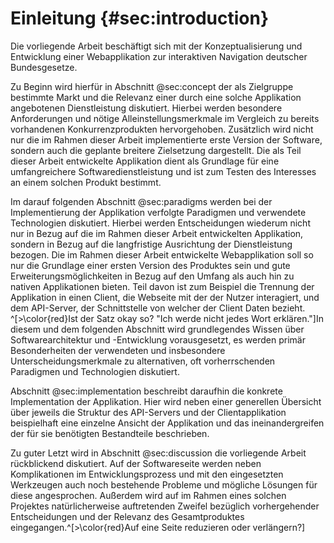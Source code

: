 # Einleitung {#sec:introduction}
Die vorliegende Arbeit beschäftigt sich mit der Konzeptualisierung und Entwicklung einer Webapplikation zur interaktiven Navigation deutscher Bundesgesetze.

Zu Beginn wird hierfür in Abschnitt @sec:concept der als Zielgruppe bestimmte Markt und die Relevanz einer durch eine solche Applikation angebotenen Dienstleistung diskutiert. Hierbei werden besondere Anforderungen und nötige Alleinstellungsmerkmale im Vergleich zu bereits vorhandenen Konkurrenzprodukten hervorgehoben. Zusätzlich wird nicht nur die im Rahmen dieser Arbeit implementierte erste Version der Software, sondern auch die geplante breitere Zielsetzung dargestellt. Die als Teil dieser Arbeit entwickelte Applikation dient als Grundlage für eine umfangreichere Softwaredienstleistung und ist zum Testen des Interesses an einem solchen Produkt bestimmt.

Im darauf folgenden Abschnitt @sec:paradigms werden bei der Implementierung der Applikation verfolgte Paradigmen und verwendete Technologien diskutiert. Hierbei werden Entscheidungen wiederum nicht nur in Bezug auf die im Rahmen dieser Arbeit entwickelten Applikation, sondern in Bezug auf die langfristige Ausrichtung der Dienstleistung bezogen. Die im Rahmen dieser Arbeit entwickelte Webapplikation soll so nur die Grundlage einer ersten Version des Produktes sein und gute Erweiterungsmöglichkeiten in Bezug auf den Umfang als auch hin zu nativen Applikationen bieten. Teil davon ist zum Beispiel die Trennung der Applikation in einen Client, die Webseite mit der der Nutzer interagiert, und dem API-Server, der Schnittstelle von welcher der Client Daten bezieht. ^[>\color{red}Ist der Satz okay so? "Ich werde nicht jedes Wort erklären."]In diesem und dem folgenden Abschnitt wird grundlegendes Wissen über Softwarearchitektur und -Entwicklung vorausgesetzt, es werden primär Besonderheiten der verwendeten und insbesondere Unterscheidungsmerkmale zu alternativen, oft vorherrschenden Paradigmen und Technologien diskutiert.

Abschnitt @sec:implementation beschreibt daraufhin die konkrete Implementation der Applikation. Hier wird neben einer generellen Übersicht über jeweils die Struktur des API-Servers und der Clientapplikation beispielhaft eine einzelne Ansicht der Applikation und das ineinandergreifen der für sie benötigten Bestandteile beschrieben.

Zu guter Letzt wird in Abschnitt @sec:discussion die vorliegende Arbeit rückblickend diskutiert. Auf der Softwareseite werden neben Komplikationen im Entwicklungsprozess und mit den eingesetzten Werkzeugen auch noch bestehende Probleme und mögliche Lösungen für diese angesprochen. Außerdem wird auf im Rahmen eines solchen Projektes natürlicherweise auftretenden Zweifel bezüglich vorhergehender Entscheidungen und der Relevanz des Gesamtproduktes eingegangen.^[>\color{red}Auf eine Seite reduzieren oder verlängern?]
